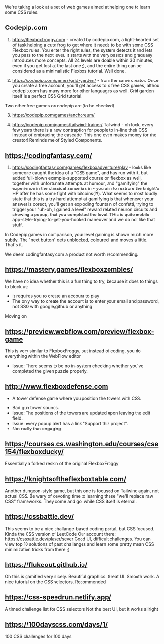 We're taking a look at a set of web games aimed at helping one to learn some CSS rules. 

## Codepip.com
1. https://flexboxfroggy.com - created by codepip.com, a light-hearted set of task helping a cute frog to get where it needs to be with some CSS Flexbox rules. You enter the right rules, the system detects it and lets you pass to the next level.
It starts with the very basics and gradually introduces more concepts. All 24 levels are doable within 30 minutes, even if you get lost at the last one ;), and the entire thing can be considered as a minimalistic Flexbos tutorial. Well done.

2. https://codepip.com/games/grid-garden/ - from the same creator. Once you create a free account, you'll get access to 4 free CSS games, althou codepip.com has many more for other languages as well. Grid garden itself is a perfect CSS Grid tutorial.

Two other free games on codepip are (to be checked)

3. https://codepip.com/games/anchoreum/ 

4. https://codepip.com/games/tailwind-trainer/
Tailwind - oh look, every few years there is a new contraption for people to in-line their CSS instead of embracing the cascade.
This one even makes money for the creator!
Reminds me of Styled Components.

## https://codingfantasy.com/
1. https://codingfantasy.com/games/flexboxadventure/play - looks like someone caught the idea of a "CSS game", and has run with it, but added full-blown example-supported course on flexbox as well, together with unfortunate attempts at humour, and "gamifying" the experience in the classical sense (as in - you aim to restrore the knight's HP after he has some fight with bitcoins(?!). What seems to most loudly state that this is a try-hard attempt at gamifying is that whenever your answer is corect, you'll get an exploding fountain of confetti, trying to trigger your "uh-oh, I gained a level" reward related neuron circuits and showing a popup, that you completed the level. THis is quite mobile-app-style-trying-to-get-you-hooked maneuver and we do not like that stuff. 

In Codepip games in comparison, your level gaining is shown much more subtly. The "next button" gets unblocked, coloured, and moves a little. That's it. 

We deem codingfantasy.com a product not worth recommending. 

## https://mastery.games/flexboxzombies/
We have no idea whether this is a fun thing to try, because it does to things to block us:
- It requires you to create an account to play 
- The only way to create the account is to enter your email and password, not SSO with google/github or anything

Moving on

## https://preview.webflow.com/preview/flexbox-game
This is very similar to FlexboxFroggy, but instead of coding, you do everything within the WebFlow editor
- Issue: There seems to be no in-system checking whether you've completed the given puzzle properly.

## http://www.flexboxdefense.com
+ A tower defense game where you position the towers with CSS. 
- Bad gun tower sounds. 
- Issue: The positions of the towers are updated upon leaving the edit field. 
- Issue: every popup alert has a link "Support this project". 
- Not really that engaging

## https://courses.cs.washington.edu/courses/cse154/flexboxducky/
Essentially a forked reskin of the original FlexboxFroggy

## https://knightsoftheflexboxtable.com/ 
Another dungeon-style game, but this one is focused on Tailwind again, not actual CSS.
Be wary of devoting time to learning these "we'll replace raw CSS" frameworks. 
They come and go, while CSS itself is eternal.

## https://cssbattle.dev/
This seems to be a nice challange-based coding portal, but CSS focused. Kinda the CSS version of LeetCode
Our account there: https://cssbattle.dev/player/sever
Good UI, difficult challenges. You can view top 10 solutions of past challanges and learn some pretty mean CSS minimization tricks from there ;)

## https://flukeout.github.io/
Oh this is gamified very nicely. Beautiful graphics. Great UI. Smooth work.
A nice tutorial on the CSS selectors.
Recommended

## https://css-speedrun.netlify.app/
A timed challenge list for CSS selectors
Not the best UI, but it works allright

## https://100dayscss.com/days/1/
100 CSS challenges for 100 days















